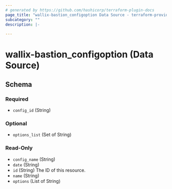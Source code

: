 ```yaml
---
# generated by https://github.com/hashicorp/terraform-plugin-docs
page_title: "wallix-bastion_configoption Data Source - terraform-provider-wallix-bastion"
subcategory: ""
description: |-
  
---
```


# wallix-bastion_configoption (Data Source)





<!-- schema generated by tfplugindocs -->
## Schema

### Required

- `config_id` (String)

### Optional

- `options_list` (Set of String)

### Read-Only

- `config_name` (String)
- `date` (String)
- `id` (String) The ID of this resource.
- `name` (String)
- `options` (List of String)
